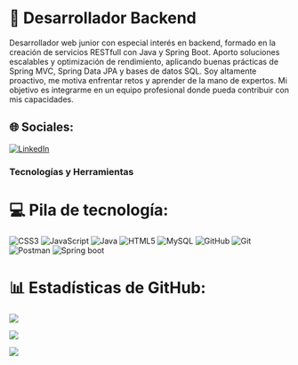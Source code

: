 #  🚀 Desarrollador Backend

Desarrollador web junior con especial interés en backend, formado en la creación de servicios RESTfull con Java y Spring Boot. Aporto soluciones escalables y optimización de rendimiento, aplicando buenas prácticas de Spring MVC, Spring Data JPA y bases de datos SQL. Soy altamente proactivo, me motiva enfrentar retos y aprender de la mano de expertos. Mi objetivo es integrarme en un equipo profesional donde pueda contribuir con mis capacidades. 


## 🌐 Sociales:
[![LinkedIn](https://img.shields.io/badge/LinkedIn-%230077B5.svg?logo=linkedin&logoColor=white)](https://www.linkedin.com/in/leyva-astorga)

###  **Tecnologías y Herramientas**
# 💻 Pila de tecnología:
![CSS3](https://img.shields.io/badge/css3-%231572B6.svg?style=for-the-badge&logo=css3&logoColor=white) ![JavaScript](https://img.shields.io/badge/javascript-%23323330.svg?style=for-the-badge&logo=javascript&logoColor=%23F7DF1E) ![Java](https://img.shields.io/badge/java-%23ED8B00.svg?style=for-the-badge&logo=openjdk&logoColor=white) ![HTML5](https://img.shields.io/badge/html5-%23E34F26.svg?style=for-the-badge&logo=html5&logoColor=white)  ![MySQL](https://img.shields.io/badge/mysql-4479A1.svg?style=for-the-badge&logo=mysql&logoColor=white) ![GitHub](https://img.shields.io/badge/github-%23121011.svg?style=for-the-badge&logo=github&logoColor=white)  ![Git](https://img.shields.io/badge/git-%23F05033.svg?style=for-the-badge&logo=git&logoColor=white) ![Postman](https://img.shields.io/badge/Postman-FF6C37?style=for-the-badge&logo=postman&logoColor=white) ![Spring boot](https://img.shields.io/badge/Spring_Boot-F2F4F9?style=for-the-badge&logo=spring-boot)

# 📊 Estadísticas de GitHub:

![](https://github-readme-stats.vercel.app/api?username=Edgar-Moises-L&theme=tokyonight&hide_border=false&include_all_commits=true&count_private=true&cache_seconds=1800)<br/>

![](https://github-readme-streak-stats.herokuapp.com/?user=Edgar-Moises-L&theme=tokyonight&hide_border=false)<br/>

![](https://github-readme-stats.vercel.app/api/top-langs/?username=Edgar-Moises-L&theme=tokyonight&hide_border=false&include_all_commits=false&count_private=false&layout=compact&cache_seconds=1800)



